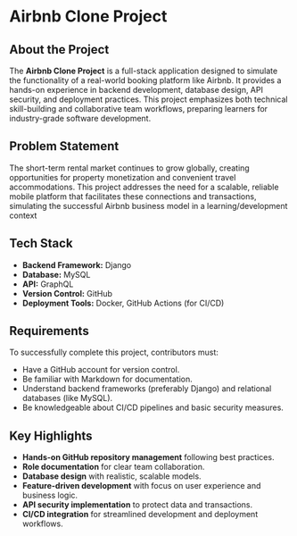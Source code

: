 # Airbnb Clone Project

## About the Project
The **Airbnb Clone Project** is a full-stack application designed to simulate the functionality of a real-world booking platform like Airbnb. It provides a hands-on experience in backend development, database design, API security, and deployment practices. This project emphasizes both technical skill-building and collaborative team workflows, preparing learners for industry-grade software development.

## Problem Statement
The short-term rental market continues to grow globally, creating opportunities for property monetization and convenient travel accommodations. This project addresses the need for a scalable, reliable mobile platform that facilitates these connections and transactions, simulating the successful Airbnb business model in a learning/development context

## Tech Stack
- **Backend Framework:** Django
- **Database:** MySQL
- **API:** GraphQL
- **Version Control:** GitHub
- **Deployment Tools:** Docker, GitHub Actions (for CI/CD)

## Requirements
To successfully complete this project, contributors must:
- Have a GitHub account for version control.
- Be familiar with Markdown for documentation.
- Understand backend frameworks (preferably Django) and relational databases (like MySQL).
- Be knowledgeable about CI/CD pipelines and basic security measures.

## Key Highlights
- **Hands-on GitHub repository management** following best practices.
- **Role documentation** for clear team collaboration.
- **Database design** with realistic, scalable models.
- **Feature-driven development** with focus on user experience and business logic.
- **API security implementation** to protect data and transactions.
- **CI/CD integration** for streamlined development and deployment workflows.
